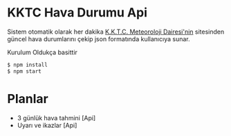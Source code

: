 # KKTC Hava Durumu Api

Sistem otomatik olarak her dakika [K.K.T.C. Meteoroloji Dairesi'nin](http://kktcmeteor.org/) sitesinden güncel hava durumlarını çekip json formatında kullanıcıya sunar.

Kurulum Oldukça basittir
```sh
$ npm install
$ npm start
```

# Planlar

* 3 günlük hava tahmini [Api]
* Uyarı ve ikazlar [Api]
